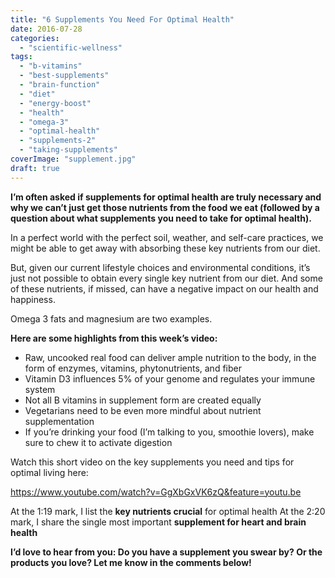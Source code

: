 ```yaml
---
title: "6 Supplements You Need For Optimal Health"
date: 2016-07-28
categories: 
  - "scientific-wellness"
tags: 
  - "b-vitamins"
  - "best-supplements"
  - "brain-function"
  - "diet"
  - "energy-boost"
  - "health"
  - "omega-3"
  - "optimal-health"
  - "supplements-2"
  - "taking-supplements"
coverImage: "supplement.jpg"
draft: true
---
```


**I’m often asked if supplements for optimal health are truly necessary and why we can’t just get those nutrients from the food we eat (followed by a question about what supplements you need to take for optimal health).**

In a perfect world with the perfect soil, weather, and self-care practices, we might be able to get away with absorbing these key nutrients from our diet.

But, given our current lifestyle choices and environmental conditions, it’s just not possible to obtain every single key nutrient from our diet. And some of these nutrients, if missed, can have a negative impact on our health and happiness.

Omega 3 fats and magnesium are two examples.

**Here are some highlights from this week’s video:**

- Raw, uncooked real food can deliver ample nutrition to the body, in the form of enzymes, vitamins, phytonutrients, and fiber
- Vitamin D3 influences 5% of your genome and regulates your immune system
- Not all B vitamins in supplement form are created equally
- Vegetarians need to be even more mindful about nutrient supplementation
- If you’re drinking your food (I’m talking to you, smoothie lovers), make sure to chew it to activate digestion

Watch this short video on the key supplements you need and tips for optimal living here:

https://www.youtube.com/watch?v=GgXbGxVK6zQ&feature=youtu.be

At the 1:19 mark, I list the **key nutrients crucial** for optimal health At the 2:20 mark, I share the single most important **supplement for heart and brain health**

**I’d love to hear from you: Do you have a supplement you swear by? Or the products you love? Let me know in the comments below!**
